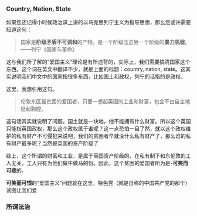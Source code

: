 
### Country, Nation, State

如果您还记得小时候政治课上讲的以马克思列宁主义为指导思想，那么您或许需要知道这句：
> 国家是**阶级矛盾不可调和**的产物，是一个阶级压迫另一个阶级的**暴力机器**。——列宁《国家与革命》

这与我们所了解的“爱国主义”理论是有所违背的，实际上，我们需要搞清国家这个东西。这个词在英文中翻译不少，就是上面的标题：country, nation, state。这其实说明我们中文中的国家指很多东西，比如国土和政权，列宁的话指的是政权。

这里，我想引用这句。
> 伦敦东区最贫困的爱国者，只要一想起英国的工业和财富，也会不由自主地挺起胸膛。

这句话其实就说明了问题。国土就是一块地，他不能拥有什么财富。所以这个英国只能指英国政权，那么这个政权属于谁呢？这一点恐怕一目了然，就以这个政权维护的私有财产不可侵犯来说吧，我们的贫困者早就没什么私有财产了，那么谁的私有财产最多呢？当然是英国的资产阶级了

综上，这个所谓的财富和工业，是属于英国资产阶级的，在私有制下和东伦敦的工人无关，工人只有为他们做牛做马的份。因此，这个贫困的爱国者所为是-**可笑而可悲**的。

**可笑而可恨**的“爱国主义”问题就在这里，特色党（就是自称的中国共产党的那个）试图让我们爱

### 所谓法治

<!--stackedit_data:
eyJoaXN0b3J5IjpbLTEyOTUyMzgzMTMsLTE4MjY1MzEwODgsOT
c2OTQwNzI1LC0zMzg4NTMyMDAsMTQ1NTgzMjI4LDQ5NzgxODgx
MCw4MDg0NTc0OTcsMzQ4MDkwNzk4XX0=
-->